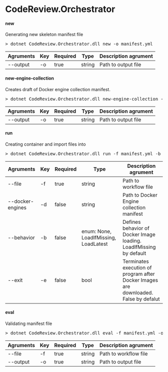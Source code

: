 # CodeReview.Orchestrator

#### new
Generating new skeleton manifest file
<pre>
> dotnet CodeReview.Orchestrator.dll new -o manifest.yml
</pre>
| Agruments     | Key       | Required  | Type      | Description agrument      |
| ------------- | --------- | --------- | --------- | ------------------------- |
| --output      | -o        | true      | string    | Path to output file       |

#### new-engine-collection
Creates draft of Docker engine collection manifest.
<pre>
> dotnet CodeReview.Orchestrator.dll new-engine-collection -o docker-engines.yml
</pre>
| Agruments     | Key       | Required  | Type      | Description agrument      |
| ------------- | --------- | --------- | --------- | ------------------------- |
| --output      | -o        | true      | string    | Path to output file       |


#### run
Creating container and import files into
<pre>
> dotnet CodeReview.Orchestrator.dll run -f manifest.yml -b LoadLatest -e true
</pre>
| Agruments     | Key       | Required  | Type      | Description agrument      |
| ------------- | --------- | --------- | --------- | ------------------------- |
| --file        | -f        | true      | string    | Path to workflow file     |
| --docker-engines | -d        | false      | string    | Path to Docker Engine collection manifest |
| --behavior    | -b        | false     | enum: None, LoadIfMissing, LoadLatest | Defines behavior of Docker Image loading. LoadIfMissing by default |
| --exit        | -e        | false     | bool      |Terminates execution of program after Docker Images are downloaded. False by defalut |

#### eval
Validating manifest file
<pre>
> dotnet CodeReview.Orchestrator.dll eval -f manifest.yml -o output.txt
</pre>
| Agruments     | Key       | Required  | Type      | Description agrument      |
| ------------- | --------- | --------- | --------- | ------------------------- |
| --file        | -f        | true      | string    | Path to workflow file     |
| --output      | -o        | true      | string    | Path to output file       |